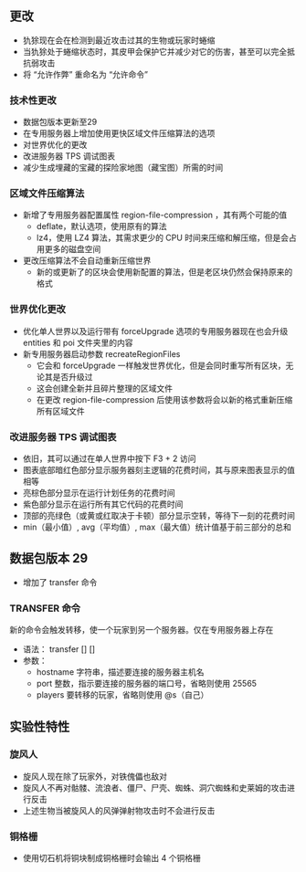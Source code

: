 ## 更改
* 犰狳现在会在检测到最近攻击过其的生物或玩家时蜷缩
* 当犰狳处于蜷缩状态时，其皮甲会保护它并减少对它的伤害，甚至可以完全抵抗弱攻击
* 将 “允许作弊” 重命名为 “允许命令”
### 技术性更改
* 数据包版本更新至29
* 在专用服务器上增加使用更快区域文件压缩算法的选项
* 对世界优化的更改
* 改进服务器 TPS 调试图表
* 减少生成埋藏的宝藏的探险家地图（藏宝图）所需的时间
### 区域文件压缩算法
* 新增了专用服务器配置属性 region-file-compression ，其有两个可能的值
    * deflate，默认选项，使用原有的算法
    * lz4，使用 LZ4 算法，其需求更少的 CPU 时间来压缩和解压缩，但是会占用更多的磁盘空间
* 更改压缩算法不会自动重新压缩世界
    * 新的或更新了的区块会使用新配置的算法，但是老区块仍然会保持原来的格式
### 世界优化更改
* 优化单人世界以及运行带有 forceUpgrade 选项的专用服务器现在也会升级 entities 和 poi 文件夹里的内容
* 新专用服务器启动参数 recreateRegionFiles
    * 它会和 forceUpgrade 一样触发世界优化，但是会同时重写所有区块，无论其是否升级过
    * 这会创建全新并且碎片整理的区域文件
    * 在更改 region-file-compression 后使用该参数将会以新的格式重新压缩所有区域文件
### 改进服务器 TPS 调试图表
* 依旧，其可以通过在单人世界中按下 F3 + 2 访问
* 图表底部暗红色部分显示服务器刻主逻辑的花费时间，其与原来图表显示的值相等
* 亮棕色部分显示在运行计划任务的花费时间
* 紫色部分显示在运行所有其它代码的花费时间
* 顶部的亮绿色（或黄或红取决于卡顿）部分显示空转，等待下一刻的花费时间
* min（最小值）, avg（平均值）, max（最大值）统计值基于前三部分的总和
## 数据包版本 29
* 增加了 transfer 命令
### TRANSFER 命令
新的命令会触发转移，使一个玩家到另一个服务器。仅在专用服务器上存在
* 语法： transfer <hostname> [<port>] [<players>]
* 参数： 
    * hostname 字符串，描述要连接的服务器主机名
    * port 整数，指示要连接的服务器的端口号，省略则使用 25565
    * players 要转移的玩家，省略则使用 @s（自己）
## 实验性特性
### 旋风人
* 旋风人现在除了玩家外，对铁傀儡也敌对
* 旋风人不再对骷髅、流浪者、僵尸、尸壳、蜘蛛、洞穴蜘蛛和史莱姆的攻击进行反击
* 上述生物当被旋风人的风弹弹射物攻击时不会进行反击
### 铜格栅
* 使用切石机将铜块制成铜格栅时会输出 4 个铜格栅